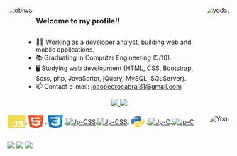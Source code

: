 <div style="display: inline_block"><br>
  <img align="left" alt="obiwan" height="200" style="border-radius:50px;" src="https://media.giphy.com/media/RhGbWYqUJdPWM18zI6/giphy.gif">
  <img align="right" alt="yoda2" height="200" style="border-radius:50px;" src="https://media.giphy.com/media/4AinVHD68bKoYooy8t/giphy.gif">
</div>

### Welcome to my profile!!

##

- 👨‍💼 Working as a developer analyst, building web and mobile applications.
- 📚 Graduating in Computer Engineering (5/10). 
- 🖥️ Studying web development (HTML, CSS, Bootstrap, Scss, php, JavaScript, jQuery, MySQL, SQLServer).
- 📫 Contact e-mail: joaopedrocabral31@gmail.com

<div align="center">
  <a href="https://github.com/joaopedro-cabral">
  <img width="42%" src="https://github-readme-stats.vercel.app/api?username=joaopedro-cabral&show_icons=true&theme=dark&include_all_commits=true&count_private=true"/>
  <img width="50%" src="https://github-readme-stats.vercel.app/api/top-langs/?username=joaopedro-cabral&layout=compact&langs_count=7&theme=dark"/>
</div>
<div style="display: inline_block"><br>
  <img align="center" alt="Jp-Js" height="30" width="40" src="https://raw.githubusercontent.com/devicons/devicon/master/icons/javascript/javascript-plain.svg">
  <img align="center" alt="Jp-HTML" height="30" width="40" src="https://raw.githubusercontent.com/devicons/devicon/master/icons/html5/html5-original.svg">
  <img align="center" alt="Jp-CSS" height="30" width="40" src="https://raw.githubusercontent.com/devicons/devicon/master/icons/css3/css3-original.svg">
  <img align="center" alt="Jp-CSS" height="30" width="40" src="https://raw.githubusercontent.com/jmnote/z-icons/master/svg/bootstrap.svg">
  <img align="center" alt="Jp-CSS" height="30" width="40" src="https://raw.githubusercontent.com/jmnote/z-icons/master/svg/php.svg">
  <img align="center" alt="Jp-Python" height="30" width="40" src="https://raw.githubusercontent.com/devicons/devicon/master/icons/python/python-original.svg">
  <img align="center" alt="Jp-C" height="30" width="40" src="https://cdn.jsdelivr.net/gh/devicons/devicon/icons/c/c-original.svg">
  <img align="center" alt="Jp-C" height="30" width="40" src="https://raw.githubusercontent.com/jmnote/z-icons/master/svg/cpp.svg">
  <img align="right" alt="Yoda" height="150" style="border-radius:50px;" src="https://media.giphy.com/media/mG2o06QBYpEk7npyON/giphy.gif">
</div>

##

<div> 
 <a href="https://www.linkedin.com/in/joao-pedro-cabral-dos-santos/" target="_blank"><img src="https://img.shields.io/badge/-LinkedIn-%230077B5?style=for-the-badge&logo=linkedin&logoColor=white" target="_blank"></a> 
  <a href="https://www.instagram.com/joao.pcds/" target="_blank"><img src="https://img.shields.io/badge/-Instagram-%23E4405F?style=for-the-badge&logo=instagram&logoColor=white" target="_blank"></a>
  <a href = "mailto:joaopedrocabral31@gmail.com"><img src="https://img.shields.io/badge/-Gmail-%23333?style=for-the-badge&logo=gmail&logoColor=white" target="_blank"></a>
 
</div>
